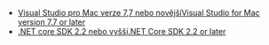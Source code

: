 * [<span data-ttu-id="a5e17-101">Visual Studio pro Mac verze 7,7 nebo novější</span><span class="sxs-lookup"><span data-stu-id="a5e17-101">Visual Studio for Mac version 7.7 or later</span></span>](https://www.visualstudio.com/downloads/)
* [<span data-ttu-id="a5e17-102">.NET core SDK 2.2 nebo vyšší</span><span class="sxs-lookup"><span data-stu-id="a5e17-102">.NET Core SDK 2.2 or later</span></span>](https://www.microsoft.com/net/download/all)